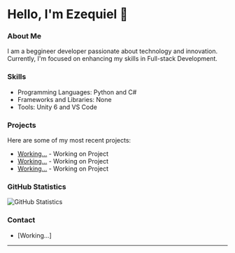 # Hello, I'm Ezequiel 👋

### About Me
I am a beggineer developer passionate about technology and innovation. Currently, I'm focused on enhancing my skills in Full-stack Development.

### Skills
- Programming Languages: Python and C#
- Frameworks and Libraries: None
- Tools: Unity 6 and VS Code

### Projects
Here are some of my most recent projects:
- [Working...]() - Working on Project
- [Working...]() - Working on Project
- [Working...]() - Working on Project

### GitHub Statistics
![GitHub Statistics](https://github-readme-stats.vercel.app/api?username=Ezequiel-Portifolio&show_icons=true&theme=radical)

### Contact
- [Working...]
  
---


<!---
Ezequiel-Portifolio/Ezequiel-Portifolio is a ✨ special ✨ repository because its `README.md` (this file) appears on your GitHub profile.
You can click the Preview link to take a look at your changes.
--->
